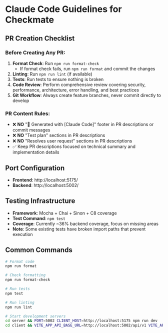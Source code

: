 # Claude Code Guidelines for Checkmate

## PR Creation Checklist

### Before Creating Any PR:
1. **Format Check**: Run `npm run format-check`
   - If format check fails, run `npm run format` and commit the changes
2. **Linting**: Run `npm run lint` (if available)  
3. **Tests**: Run tests to ensure nothing is broken
4. **Code Review**: Perform comprehensive review covering security, performance, architecture, error handling, and best practices
5. **Git Workflow**: Always create feature branches, never commit directly to develop

### PR Content Rules:
- ❌ **NO** "🤖 Generated with [Claude Code]" footer in PR descriptions or commit messages
- ❌ **NO** "Test plan" sections in PR descriptions
- ❌ **NO** "Resolves user request" sections in PR descriptions
- ✅ Keep PR descriptions focused on technical summary and implementation details

## Port Configuration
- **Frontend**: http://localhost:5175/
- **Backend**: http://localhost:5002/

## Testing Infrastructure
- **Framework**: Mocha + Chai + Sinon + C8 coverage
- **Test Command**: `npm test`
- **Coverage**: Currently ~36% backend coverage, focus on missing areas
- **Note**: Some existing tests have broken import paths that prevent execution

## Common Commands
```bash
# Format code
npm run format

# Check formatting
npm run format-check

# Run tests
npm test

# Run linting
npm run lint

# Start development servers
cd server && PORT=5002 CLIENT_HOST=http://localhost:5175 npm run dev
cd client && VITE_APP_API_BASE_URL=http://localhost:5002/api/v1 VITE_APP_CLIENT_HOST=http://localhost:5175 npm run dev -- --port 5175
```